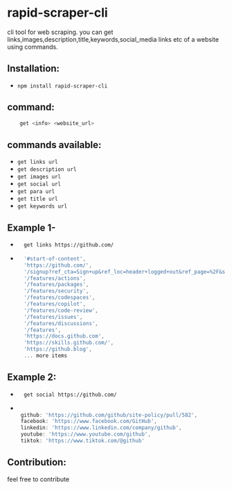 # rapid-scraper-cli
cli tool for web scraping. you can get links,images,description,title,keywords,social_media links etc of a website using commands.

## Installation:
- `npm install rapid-scraper-cli`

## command:
```bash
    get <info> <website_url>
```

## commands available:
- `get links url`
-  `get description url`
- `get images url`
- `get social url`
- `get para url`
- `get title url`
- `get keywords url`

## Example 1-
- ```bash
    get links https://github.com/

- ```js
    '#start-of-content',
    'https://github.com/',
    '/signup?ref_cta=Sign+up&ref_loc=header+logged+out&ref_page=%2F&source=header-home',
    '/features/actions',
    '/features/packages',
    '/features/security',
    '/features/codespaces',
    '/features/copilot',
    '/features/code-review',
    '/features/issues',
    '/features/discussions',
    '/features',
    'https://docs.github.com',
    'https://skills.github.com/',
    'https://github.blog',
    ... more items
    ```

## Example 2:
- ```bash
    get social https://github.com/
    ```

 - ```js
    
    github: 'https://github.com/github/site-policy/pull/582',
    facebook: 'https://www.facebook.com/GitHub',
    linkedin: 'https://www.linkedin.com/company/github',
    youtube: 'https://www.youtube.com/github',
    tiktok: 'https://www.tiktok.com/@github'


    ```

## Contribution:
feel free to contribute